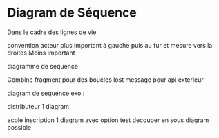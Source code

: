 # Diagram de Séquence

Dans le cadre des lignes de vie

convention
    acteur plus important à gauche puis au fur et mesure vers la droites Moins important

diagramme de séquence


Combine fragment pour des boucles
lost message pour api exterieur



diagram de sequence exo :

distributeur
    1 diagram

ecole inscription
    1 diagram avec option test
    decouper en sous diagram possible
